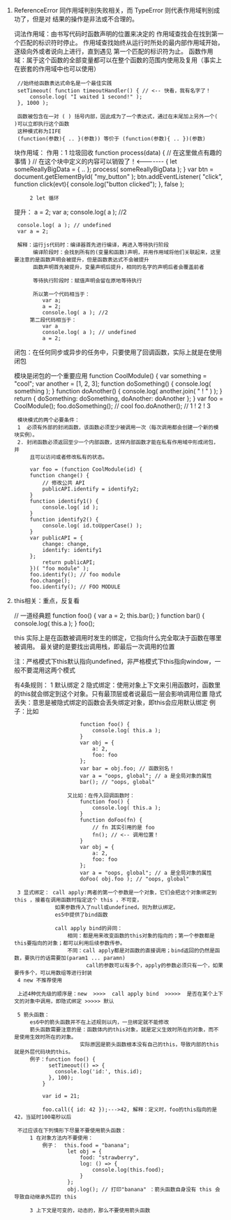 1. ReferenceError 同作用域判别失败相关，而 TypeError 则代表作用域判别成功了，但是对
	结果的操作是非法或不合理的。

	词法作用域：由书写代码时函数声明的位置来决定的
				作用域查找会在找到第一个匹配的标识符时停止。
				作用域查找始终从运行时所处的最内部作用域开始，逐级向外或者说向上进行，直到遇见
				第一个匹配的标识符为止。
	函数作用域：属于这个函数的全部变量都可以在整个函数的范围内使用及复用（事实上在嵌套的作用域中也可以使用）

		//始终给函数表达式命名是一个最佳实践
		setTimeout( function timeoutHandler() { // <-- 快看，我有名字了！
			console.log( "I waited 1 second!" );
		}, 1000 );

		函数被包含在一对 ( ) 括号内部，因此成为了一个表达式，通过在末尾加上另外一个( )可以立即执行这个函数
		这种模式称为IIFE
		(function(参数){ .. }(参数)) 等价于 (function(参数){ .. })(参数)

	块作用域：
		作用：1 垃圾回收
			function process(data) {
				// 在这里做点有趣的事情
			}
			// 在这个块中定义的内容可以销毁了！<-------
			{
				let someReallyBigData = { .. };
				process( someReallyBigData );
			}
			var btn = document.getElementById( "my_button" );
			btn.addEventListener( "click", function click(evt){
				console.log("button clicked");
			}, false );

			2 let 循环
	提升：
		a = 2;
		var a;
		console.log( a ); //2

		console.log( a ); // undefined
		var a = 2;

		解释：运行js代码时：编译器首先进行编译，再进入等待执行阶段
			 编译阶段时：会找到所有的(变量和函数)声明，并用作用域将他们关联起来，这里要注意的是函数声明会被提升，但是函数表达式不会被提升
			 函数声明首先被提升，变量声明后提升，相同的名字的声明后者会覆盖前者

			 等待执行阶段时：赋值声明会留在原地等待执行

			 所以第一个代码相当于：
			 	var a;
			 	a = 2;
				console.log( a ); //2
			第二段代码相当于：
				var a
				console.log( a ); // undefined
				a = 2;

	闭包：在任何同步或异步的任务中，只要使用了回调函数，实际上就是在使用闭包

	模块是闭包的一个重要应用
		function CoolModule() {
			var something = "cool";
			var another = [1, 2, 3];
			function doSomething() {
				console.log( something );
			}
			function doAnother() {
				console.log( another.join( " ! " ) );
			}
			return {
				doSomething: doSomething,
				doAnother: doAnother
			};
		}
		var foo = CoolModule();
		foo.doSomething(); // cool
		foo.doAnother(); // 1 ! 2 ! 3

		模块模式的两个必要条件：
		1  必须有外部的封闭函数，该函数必须至少被调用一次（每次调用都会创建一个新的模块实例）。
		2. 封闭函数必须返回至少一个内部函数，这样内部函数才能在私有作用域中形成闭包，并
			且可以访问或者修改私有的状态。

			var foo = (function CoolModule(id) {
			function change() {
				// 修改公共 API
				publicAPI.identify = identify2;
			}
			function identify1() {
				console.log( id );
			}
			function identify2() {
				console.log( id.toUpperCase() );
			}
			var publicAPI = {
				change: change,
				identify: identify1
			};
				return publicAPI;
			})( "foo module" );
			foo.identify(); // foo module
			foo.change();
			foo.identify(); // FOO MODULE

2. this相关：重点，反复看

	// 一道经典题
	function foo() {
		var a = 2;
		this.bar();
	}
	function bar() {
		console.log( this.a );
	}
	foo();

	this 实际上是在函数被调用时发生的绑定，它指向什么完全取决于函数在哪里被调用。
	最关键的是要找出调用栈，即最后一次调用的位置

	注：严格模式下this默认指向undefined，非严格模式下this指向window，一般不要混用这两个模式

	有4条规则：
		1 默认绑定
		2 隐式绑定：使用对象上下文来引用函数时，函数里的this就会绑定到这个对象。只有最顶层或者说最后一层会影响调用位置
		  隐式丢失：意思是被隐式绑定的函数会丢失绑定对象，即this会应用默认绑定
					例子：比如

							function foo() {
								console.log( this.a );
							}
							var obj = {
								a: 2,
								foo: foo
							};
							var bar = obj.foo; // 函数别名！
							var a = "oops, global"; // a 是全局对象的属性
							bar(); // "oops, global"

						又比如：在传入回调函数时：
							function foo() {
								console.log( this.a );
							}
							function doFoo(fn) {
								// fn 其实引用的是 foo
								fn(); // <-- 调用位置！
							}
							var obj = {
								a: 2,
								foo: foo
							};
							var a = "oops, global"; // a 是全局对象的属性
							doFoo( obj.foo ); // "oops, global"

		3 显式绑定： call apply:两者的第一个参数是一个对象，它们会把这个对象绑定到this ，接着在调用函数时指定这个 this ，不可变，
					如果参数传入了null或undefined，则为默认绑定。
					es5中提供了bind函数

					call apply bind的异同：
						相同：都是用来改变函数的this对象的指向的；第一个参数都是this要指向的对象；都可以利用后续参数传参。
						不同：call apply都是对函数的直接调用；bind返回的仍然是函数，要执行的话需要加(param1 ... paramn)
							  call的参数可以有多个，apply的参数必须只有一个，如果要传多个，可以用数组等进行封装
		4 new 不推荐使用

		上述4种优先级的顺序是：new  >>>>  call apply bind  >>>>>  是否在某个上下文的对象中调用，即隐式绑定 >>>>> 默认

		5 箭头函数：
			es6中的箭头函数并不在上述规则以内，一旦绑定就不能修改
			箭头函数需要注意的是：函数体内的this对象，就是定义生效时所在的对象，而不是使用生效时所在的对象。
							实际原因是箭头函数根本没有自己的this，导致内部的this就是外层代码块的this。
			例子：function foo() {
				  setTimeout(() => {
				    console.log('id:', this.id);
				  }, 100);
				}

				var id = 21;

				foo.call({ id: 42 });--->42, 解释：定义时，foo的this指向的是42，当延时100毫秒以后

		不过应该在下列情形下尽量不要使用箭头函数：
			1 在对象方法内不要使用：
				例子：  this.food = "banana";
						let obj = {
						    food: "strawberry",
						    log: () => {
						        console.log(this.food);
						    }
						};
						obj.log(); // 打印"banana" ：箭头函数自身没有 this 会导致自动继承外层的 this

			3 上下文是可变的，动态的，那么不要使用箭头函数
